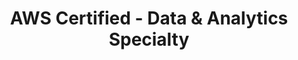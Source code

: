 ---
title: AWS Certified - Data & Analytics Specialty
organization: Amazon transcript
organizationUrl: https://www.certmetrics.com/amazon/public/transcript.aspx?transcript=2R261HTKK144QV9V
start: 2021-11-11
end: 2024-11-11
---